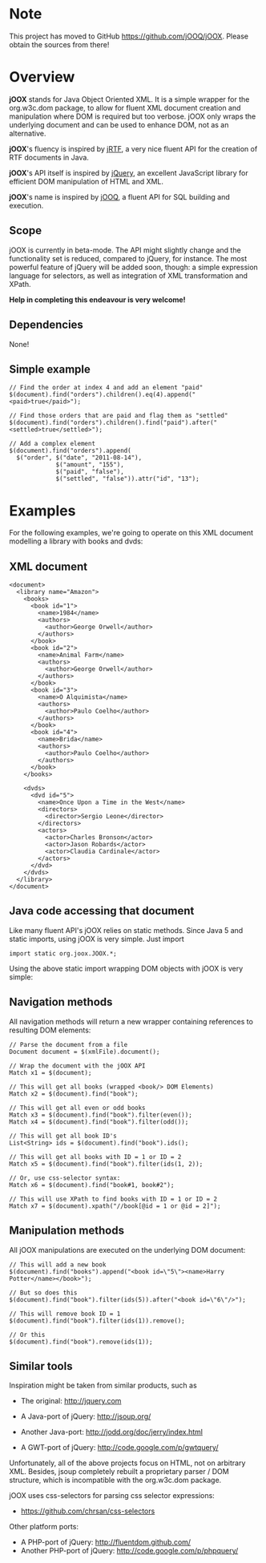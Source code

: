# Note #

This project has moved to GitHub https://github.com/jOOQ/jOOX. Please obtain the sources from there!

# Overview #

**jOOX** stands for Java Object Oriented XML. It is a simple wrapper for the org.w3c.dom package, to allow for fluent XML document creation and manipulation where DOM is required but too verbose. jOOX only wraps the underlying document and can be used to enhance DOM, not as an alternative.

**jOOX**'s fluency is inspired by [jRTF](http://code.google.com/p/jrtf/), a very nice fluent API for the creation of RTF documents in Java.

**jOOX**'s API itself is inspired by [jQuery](http://jquery.com/), an excellent JavaScript library for efficient DOM manipulation of HTML and XML.

**jOOX**'s name is inspired by [jOOQ](http://www.jooq.org), a fluent API for SQL building and execution.

## Scope ##

jOOX is currently in beta-mode. The API might slightly change and the functionality set is reduced, compared to jQuery, for instance. The most powerful feature of jQuery will be added soon, though: a simple expression language for selectors, as well as integration of XML transformation and XPath.

**Help in completing this endeavour is very welcome!** 

## Dependencies ##

None!

## Simple example ##

```
// Find the order at index 4 and add an element "paid"
$(document).find("orders").children().eq(4).append("<paid>true</paid>");

// Find those orders that are paid and flag them as "settled"
$(document).find("orders").children().find("paid").after("<settled>true</settled>");

// Add a complex element
$(document).find("orders").append(
  $("order", $("date", "2011-08-14"),
             $("amount", "155"),
             $("paid", "false"),
             $("settled", "false")).attr("id", "13");
```

# Examples #

For the following examples, we're going to operate on this XML document modelling a library with books and dvds:

## XML document ##

```
<document>
  <library name="Amazon">
    <books>
      <book id="1">
        <name>1984</name>
        <authors>
          <author>George Orwell</author>
        </authors>
      </book>
      <book id="2">
        <name>Animal Farm</name>
        <authors>
          <author>George Orwell</author>
        </authors>
      </book>
      <book id="3">
        <name>O Alquimista</name>
        <authors>
          <author>Paulo Coelho</author>
        </authors>
      </book>
      <book id="4">
        <name>Brida</name>
        <authors>
          <author>Paulo Coelho</author>
        </authors>
      </book>
    </books>

    <dvds>
      <dvd id="5">
        <name>Once Upon a Time in the West</name>
        <directors>
          <director>Sergio Leone</director>
        </directors>
        <actors>
          <actor>Charles Bronson</actor>
          <actor>Jason Robards</actor>
          <actor>Claudia Cardinale</actor>
        </actors>
      </dvd>
    </dvds>
  </library>
</document>
```

## Java code accessing that document ##

Like many fluent API's jOOX relies on static methods. Since Java 5 and static imports, using jOOX is very simple. Just import

```
import static org.joox.JOOX.*;
```

Using the above static import wrapping DOM objects with jOOX is very simple:

## Navigation methods ##

All navigation methods will return a new wrapper containing references to resulting DOM elements:

```
// Parse the document from a file
Document document = $(xmlFile).document();

// Wrap the document with the jOOX API
Match x1 = $(document);

// This will get all books (wrapped <book/> DOM Elements)
Match x2 = $(document).find("book");

// This will get all even or odd books
Match x3 = $(document).find("book").filter(even());
Match x4 = $(document).find("book").filter(odd());

// This will get all book ID's
List<String> ids = $(document).find("book").ids();

// This will get all books with ID = 1 or ID = 2
Match x5 = $(document).find("book").filter(ids(1, 2));

// Or, use css-selector syntax:
Match x6 = $(document).find("book#1, book#2");

// This will use XPath to find books with ID = 1 or ID = 2
Match x7 = $(document).xpath("//book[@id = 1 or @id = 2]");
```

## Manipulation methods ##

All jOOX manipulations are executed on the underlying DOM document:

```
// This will add a new book
$(document).find("books").append("<book id=\"5\"><name>Harry Potter</name></book>");

// But so does this
$(document).find("book").filter(ids(5)).after("<book id=\"6\"/>");

// This will remove book ID = 1
$(document).find("book").filter(ids(1)).remove();

// Or this
$(document).find("book").remove(ids(1));

```

## Similar tools ##

Inspiration might be taken from similar products, such as

  * The original: http://jquery.com

  * A Java-port of jQuery: http://jsoup.org/
  * Another Java-port: http://jodd.org/doc/jerry/index.html
  * A GWT-port of jQuery: http://code.google.com/p/gwtquery/

Unfortunately, all of the above projects focus on HTML, not on arbitrary XML. Besides, jsoup completely rebuilt a proprietary parser / DOM structure, which is incompatible with the org.w3c.dom package.

jOOX uses css-selectors for parsing css selector expressions:

  * https://github.com/chrsan/css-selectors

Other platform ports:

  * A PHP-port of jQuery: http://fluentdom.github.com/
  * Another PHP-port of jQuery: http://code.google.com/p/phpquery/